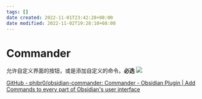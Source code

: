 ```yaml
---
tags: []
date created: 2022-11-01T23:42:28+08:00
date modified: 2022-11-02T19:28:10+08:00
---
```


# Commander

允许自定义界面的按钮，或是添加自定义的命令。**必选**
![](../_assets/Commander_files/Pasted%20image%2020221101234336.png)

[GitHub - phibr0/obsidian-commander: Commander - Obsidian Plugin | Add Commands to every part of Obsidian's user interface](https://github.com/phibr0/obsidian-commander)

